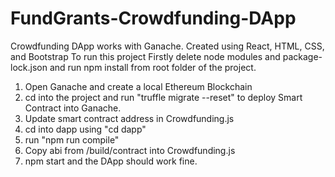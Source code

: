 # FundGrants-Crowdfunding-DApp
Crowdfunding DApp works with Ganache. Created using React, HTML, CSS, and Bootstrap
To run this project
Firstly delete node modules and package-lock.json and run npm install from root folder of the project.
1) Open Ganache and create a local Ethereum Blockchain
2) cd into the project and run "truffle migrate --reset" to deploy Smart Contract into Ganache.
3) Update smart contract address in Crowdfunding.js
4) cd into dapp using "cd dapp"
5) run "npm run compile"
6) Copy abi from /build/contract into Crowdfunding.js
7) npm start and the DApp should work fine.
